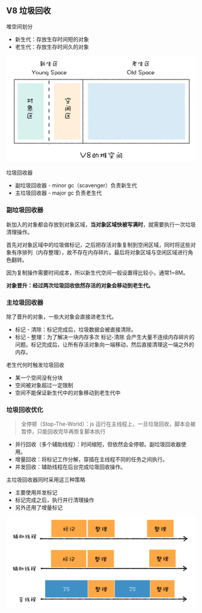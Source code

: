 ## V8 垃圾回收

堆空间划分

- 新生代：存放生存时间短的对象
- 老生代：存放生存时间久的对象

![堆空间划分](./img/%E5%A0%86%E7%A9%BA%E9%97%B4%E5%88%92%E5%88%86.webp)

垃圾回收器

- 副垃圾回收器 - minor gc（scavenger）负责新生代
- 主垃圾回收器 - major gc 负责老生代

### 副垃圾回收器

新加入的对象都会存放到对象区域，**当对象区域快被写满时**，就需要执行一次垃圾清理操作。

首先对对象区域中的垃圾做标记，之后把存活对象复制到空闲区域，同时将这些对象有序排列（内存整理），故不存在内存碎片。最后将对象区域与空闲区域进行角色翻转。

因为复制操作需要时间成本，所以新生代空间一般设置得比较小，通常1~8M。

**对象晋升：经过两次垃圾回收依然存活的对象会移动到老生代。**

### 主垃圾回收器

除了晋升的对象，一些大对象会直接进老生代。

- 标记 - 清除：标记完成后，垃圾数据会被直接清除。
- 标记 - 整理：为了解决一块内存多次 标记-清除 会产生大量不连续内存碎片的问题。标记完成后，让所有存活对象向一端移动，然后直接清理这一端之外的内存。

老生代何时触发垃圾回收

- 某一个空间没有分块
- 空间被对象超过一定限制
- 空间不能保证新生代中的对象移动到老生代中

### 垃圾回收优化

> 全停顿（Stop-The-World）：js 运行在主线程上，一旦垃圾回收，脚本会被暂停，只能回收完毕再恢复脚本执行

- 并行回收（多个辅助线程）：时间缩短，但依然会全停顿。副垃圾回收器使用。
- 增量回收：将标记工作分解，穿插在主线程不同的任务之间执行。
- 并发回收：辅助线程在后台完成垃圾回收操作。

主垃圾回收器同时采用这三种策略
- 主要使用并发标记
- 标记完成之后，执行并行清理操作
- 另外还用了增量标记

![](./img/%E4%B8%BB%E5%9E%83%E5%9C%BE%E5%9B%9E%E6%94%B6.webp)
